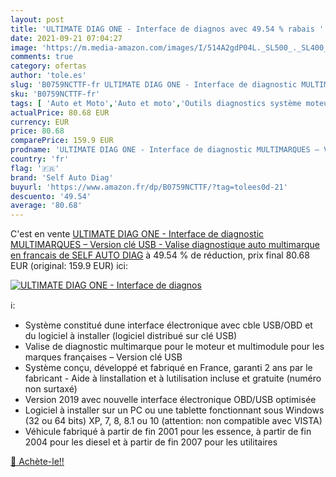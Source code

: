 ```yaml
---
layout: post
title: 'ULTIMATE DIAG ONE - Interface de diagnos avec 49.54 % rabais '
date: 2021-09-21 07:04:27
image: 'https://m.media-amazon.com/images/I/514A2gdP04L._SL500_._SL400_.jpg'
comments: true
category: ofertas
author: 'tole.es'
slug: 'B0759NCTTF-fr ULTIMATE DIAG ONE - Interface de diagnostic MULTIMARQUES –...'
sku: 'B0759NCTTF-fr'
tags: [ 'Auto et Moto','Auto et moto','Outils diagnostics système moteur OBD-II','Outils et dépannage','Outils moteur','self auto diag', ]
actualPrice: 80.68 EUR
currency: EUR
price: 80.68
comparePrice: 159.9 EUR
prodname: 'ULTIMATE DIAG ONE - Interface de diagnostic MULTIMARQUES – Version clé USB - Valise diagnostique auto multimarque en francais de SELF AUTO DIAG'
country: 'fr'
flag: '🇫🇷'
brand: 'Self Auto Diag'
buyurl: 'https://www.amazon.fr/dp/B0759NCTTF/?tag=tolees0d-21'
descuento: '49.54'
average: '80.68'
---
```


C'est en vente [ULTIMATE DIAG ONE - Interface de diagnostic MULTIMARQUES – Version clé USB - Valise diagnostique auto multimarque en francais de SELF AUTO DIAG](https://www.amazon.fr/dp/B0759NCTTF/?tag=tolees0d-21)  à  49.54 % de réduction, prix final  80.68 EUR (original: 159.9 EUR) ici:

[![ULTIMATE DIAG ONE - Interface de diagnos](https://m.media-amazon.com/images/I/514A2gdP04L._SL500_._SL400_.jpg)](https://www.amazon.fr/dp/B0759NCTTF/?tag=tolees0d-21)

ℹ️:

- Système constitué dune interface électronique avec cble USB/OBD et du logiciel à installer (logiciel distribué sur clé USB)
- Valise de diagnostic multimarque pour le moteur et multimodule pour les marques françaises – Version clé USB
- Système conçu, développé et fabriqué en France, garanti 2 ans par le fabricant - Aide à linstallation et à lutilisation incluse et gratuite (numéro non surtaxé)
- Version 2019 avec nouvelle interface électronique OBD/USB optimisée
- Logiciel à installer sur un PC ou une tablette fonctionnant sous Windows (32 ou 64 bits) XP, 7, 8, 8.1 ou 10 (attention: non compatible avec VISTA)
- Véhicule fabriqué à partir de fin 2001 pour les essence, à partir de fin 2004 pour les diesel et à partir de fin 2007 pour les utilitaires

[🛒 Achète-le!!](https://www.amazon.fr/dp/B0759NCTTF/?tag=tolees0d-21)
